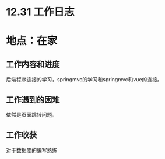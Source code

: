 # 12.31 工作日志

# 地点：在家

## 工作内容和进度
后端程序连接的学习，springmvc的学习和springmvc和vue的连接。

## 工作遇到的困难
依然是页面跳转问题。


## 工作收获

对于数据库的编写熟练